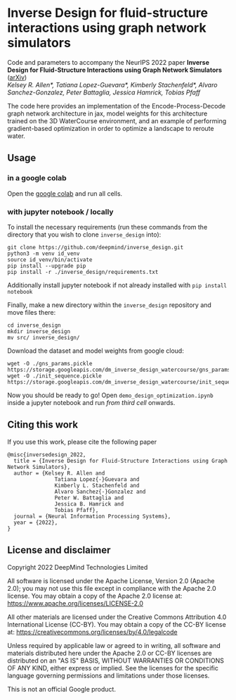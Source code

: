 # Inverse Design for fluid-structure interactions using graph network simulators

Code and parameters to accompany the NeurIPS 2022 paper
**Inverse Design for Fluid-Structure Interactions using Graph Network
Simulators** ([arXiv](https://arxiv.org/abs/2202.00728))<br/>
_Kelsey R. Allen*, Tatiana Lopez-Guevara*, Kimberly Stachenfeld*,
Alvaro Sanchez-Gonzalez, Peter Battaglia, Jessica Hamrick, Tobias Pfaff_

The code here provides an implementation of the Encode-Process-Decode
graph network architecture in jax, model weights for this architecture trained
on the 3D WaterCourse environment, and an example of performing gradient-based
optimization in order to optimize a landscape to reroute water.

## Usage

### in a google colab
Open the [google colab](https://colab.research.google.com/github/deepmind/inverse_design/blob/master/demo_design_optimization.ipynb) and run all cells.

### with jupyter notebook / locally
To install the necessary requirements (run these commands from the directory
that you wish to clone `inverse_design` into):

```shell
git clone https://github.com/deepmind/inverse_design.git
python3 -m venv id_venv
source id_venv/bin/activate
pip install --upgrade pip
pip install -r ./inverse_design/requirements.txt
```

Additionally install jupyter notebook if not already installed with
`pip install notebook`

Finally, make a new directory within the `inverse_design` repository and move
files there:
```shell
cd inverse_design
mkdir inverse_design
mv src/ inverse_design/
```

Download the dataset and model weights from google cloud:
```shell
wget -O ./gns_params.pickle https://storage.googleapis.com/dm_inverse_design_watercourse/gns_params.pickle
wget -O ./init_sequence.pickle https://storage.googleapis.com/dm_inverse_design_watercourse/init_sequence.pickle
```

Now you should be ready to go! Open `demo_design_optimization.ipynb` inside
a jupyter notebook and run *from third cell* onwards.

## Citing this work

If you use this work, please cite the following paper
```
@misc{inversedesign_2022,
  title = {Inverse Design for Fluid-Structure Interactions using Graph Network Simulators},
  author = {Kelsey R. Allen and
               Tatiana Lopez{-}Guevara and
               Kimberly L. Stachenfeld and
               Alvaro Sanchez{-}Gonzalez and
               Peter W. Battaglia and
               Jessica B. Hamrick and
               Tobias Pfaff},
  journal = {Neural Information Processing Systems},
  year = {2022},
}
```
## License and disclaimer

Copyright 2022 DeepMind Technologies Limited

All software is licensed under the Apache License, Version 2.0 (Apache 2.0);
you may not use this file except in compliance with the Apache 2.0 license.
You may obtain a copy of the Apache 2.0 license at:
https://www.apache.org/licenses/LICENSE-2.0

All other materials are licensed under the Creative Commons Attribution 4.0
International License (CC-BY). You may obtain a copy of the CC-BY license at:
https://creativecommons.org/licenses/by/4.0/legalcode

Unless required by applicable law or agreed to in writing, all software and
materials distributed here under the Apache 2.0 or CC-BY licenses are
distributed on an "AS IS" BASIS, WITHOUT WARRANTIES OR CONDITIONS OF ANY KIND,
either express or implied. See the licenses for the specific language governing
permissions and limitations under those licenses.

This is not an official Google product.
